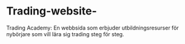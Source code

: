 # Trading-website-
Trading Academy: En webbsida som erbjuder utbildningsresurser för nybörjare som vill lära sig trading steg för steg.
